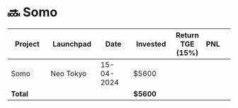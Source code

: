# 🔜 Somo



<table data-full-width="true"><thead><tr><th width="152">Project</th><th width="138">Launchpad</th><th width="132">Date</th><th width="133">Invested</th><th>Return TGE (15%)</th><th>PNL</th><th></th></tr></thead><tbody><tr><td>Somo</td><td>Neo Tokyo</td><td>15-04-2024</td><td>$5600</td><td></td><td></td><td></td></tr><tr><td><strong>Total</strong></td><td></td><td></td><td><strong>$5600</strong></td><td></td><td></td><td></td></tr></tbody></table>

